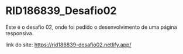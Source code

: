 # RID186839_Desafio02
Este é o desafio 02, onde foi pedido o desenvolvimento de uma página responsiva.

link do site: https://rid186839-desafio02.netlify.app/ 
